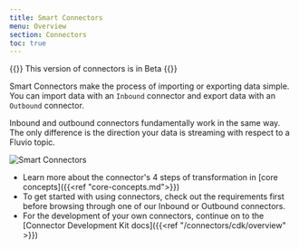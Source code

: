 ```yaml
---
title: Smart Connectors
menu: Overview
section: Connectors
toc: true
---
```


{{<caution>}}
This version of connectors is in Beta
{{</caution>}}

Smart Connectors make the process of importing or exporting data simple.
You can import data with an `Inbound` connector and export data with an `Outbound` connector.

Inbound and outbound connectors fundamentally work in the same way. The only difference is the direction your data is streaming with respect to a Fluvio topic.

<img src="/images/connectors/smart-connectors-extra.svg"
     alt="Smart Connectors"
     style="justify: center; max-width: 600px" />

* Learn more about the connector's 4 steps of transformation in [core concepts]({{<ref "core-concepts.md">}})
* To get started with using connectors, check out the requirements first before browsing through one of our Inbound or Outbound connectors.
* For the development of your own connectors, continue on to the [Connector Development Kit docs]({{<ref "/connectors/cdk/overview" >}})